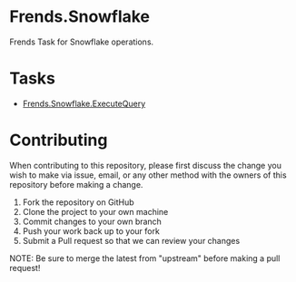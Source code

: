 # Frends.Snowflake
Frends Task for Snowflake operations.

# Tasks
- [Frends.Snowflake.ExecuteQuery](Frends.Snowflake.ExecuteQuery/README.md)

# Contributing
When contributing to this repository, please first discuss the change you wish to make via issue, email, or any other method with the owners of this repository before making a change.

1. Fork the repository on GitHub
2. Clone the project to your own machine
3. Commit changes to your own branch
4. Push your work back up to your fork
5. Submit a Pull request so that we can review your changes

NOTE: Be sure to merge the latest from "upstream" before making a pull request!